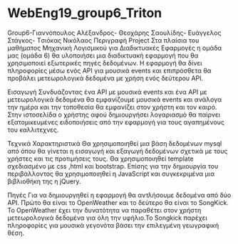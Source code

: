 # WebEng19_group6_Triton
Group6-Γιαννόπουλος Αλέξανδρος- Θεοχάρης Σαουλίδης- Ευάγγελος  Στάγκος-  Tσιόκας Νικόλαος
Περιγραφή Project
Στα πλαίσια του μαθήματος Μηχανική Λογισμικού για Διαδικτυακές Εφαρμογές η ομάδα μας (ομάδα 6) θα υλοποιήσει μια διαδικτυακή εφαρμογή  που θα χρησιμοποιεί εξωτερικές πηγές δεδομένων. Η εφαρμογή θα δίνει πληροφορίες μέσω ενός API για μουσικά events και επιπρόσθετα θα προβάλει μετεωρολογικά δεδομένα με χρήση ενός δεύτερου API.
 
Εισαγωγή
Συνδυάζοντας ένα API με μουσικά events και ένα ΑPI με μετεωρολογικά δεδομένα θα εμφανίζουμε μουσικά events και ανάλογα την ημέρα και την τοποθεσία θα εμφανίζει στον χρήστη και τον καιρό.
Στην ιστοσελίδα ο χρήστης αφού δημιουργήσει λογαριασμό θα παίρνει εξατομικευμένες ειδοποιήσεις από την εφαρμογή για τους αγαπημένους του καλλιτεχνες.
 
Τεχνικά Χαρακτηριστικά
Θα χρησιμοποιηθεί μια βάση δεδομένων mysql από όπου θα γίνεται η εισαγωγή και εξαγωγή δεδομένων σχετικά με τους χρήστες και τις προτιμήσεις τους.
Θα χρησιμοποιηθεί template σχεδιασμένο με css ,html και bootstrap.
Επίσης για την δημιουργία του περιβάλλοντος θα χρησιμοποιηθεί η JavaScript και συγκεκριμένα μια βιβλιοθήκη της η jQuery.
 
Πηγές
Για να δημιουργηθεί η εφαρμογή θα αντλήσουμε δεδομένα από δύο API. Πρώτο θα είναι το OpenWeather και το δεύτερο θα είναι το SongKick. Το OpenWeather έχει την δυνατότητα να παραθέτει στον χρήστη μετεωρολογικά δεδομένα για όλη  την υφήλιο.Το Songkick παρέχει πληροφορίες για μουσικά γεγονότα βάσει την επιλεγμένη γεωγραφική θέση.
